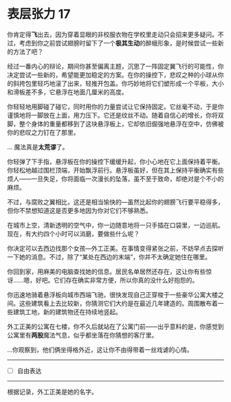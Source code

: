# 表层张力 17

你肯定得**飞**出去，因为穿着显眼的非校服衣物在学校里走动只会招来更多疑问。不过，考虑到你之前尝试翅膀时留下了一个**极其生动**的醉蛾形象，是时候尝试一些新的方法了吧？

经过一番内心的辩论，期间你甚至偏离主题，沉思了一阵固定翼飞行的可能性，你决定尝试一些新的，希望能更加稳定的方案。在你的操控下，悲叹之种的小球从你的斜挎包里轻巧地滚了出来，轻推开包盖。你巧妙地将它们塑形成一个平板，大小和滑板差不多，它悬浮在地面几厘米的高度。

你轻轻地用脚碰了碰它，同时用你的力量尝试让它保持固定。它丝毫不动，于是你谨慎地将一脚放在上面，用力压下。它还是纹丝不动。随着自信心的增长，你将双脚，整个身体的重量都移到了这块悬浮板上，它却依旧倔强地悬浮在空中，仿佛被你的悲叹之力钉在了那里。

... 魔法真是**太荒谬**了。

你轻弹了下手指，悬浮板在你的操控下缓缓升起，你小心地在它上面保持着平衡。你轻松地越过围栏顶端，开始飘浮前行。悬浮板虽好，但在其上保持平衡确实有些烦人——一旦失足，你将面临一次漫长的坠落，虽不至于致命，却绝对是个不小的麻烦。

不过，与腐败之翼相比，这还是相当愉快的—虽然比起你的翅膀飞行要平稳得多，但你不禁想知道这是否更多地因为你对它们不够熟悉。

在城市上空，清新透明的空气中，你一边随意地将一只手插在口袋里，一边巡航。现在，有大约四个小时可以消磨，要做些什么呢？

你决定可以去西边找那个女孩—外工正美。在事情变得紧张之前，不妨早点去探听一下她的消息。不过，除了“某处在西边的末端”，你并不太确定她住在哪里。

你回到家，用麻美的电脑查找她的信息。居民名单居然还存在，这让你有些惊讶......嗯，好吧。它们存在确实非常方便，所以你真的没什么好抱怨的。

你迅速地骑着悬浮板向城市西端飞驰，很快发现自己正穿梭于一些豪华公寓大楼之间。这些建筑看上去比较新，你猜测它们大约是在最近几年建造的。周围散布着一些建筑工地，新的建筑物还在持续地竖起。

外工正美的公寓在七楼，你不久后就站在了公寓门前——出乎意料的是，你感觉到公寓里有**两股**魔法气息，似乎都坐落在你猜想的客厅里。

...你观察到，他们俩坐得格外近，这让你不由得带着一丝戏谑的心情。

---

- [ ] 自由表达

---

根据记录，外工正美是她的名字。
